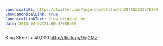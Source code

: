 ```yaml
---
canonicalURL: https://twitter.com/jmjordan/status/54287182239776769
ShowCanonicalLink: true
CanonicalLinkText: View original on
date: 2011-04-02T21:00:47+00:00
---
```

King Street + 40,000 http://flic.kr/p/9vjGMz